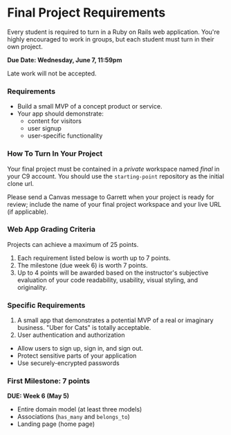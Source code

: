 # Final Project Requirements

Every student is required to turn in a Ruby on Rails web application. You're highly encouraged to work in groups, but each student must turn in their own project.

**Due Date: Wednesday, June 7, 11:59pm**

Late work will not be accepted.

### Requirements

* Build a small MVP of a concept product or service.
* Your app should demonstrate:
  * content for visitors
  * user signup
  * user-specific functionality



### How To Turn In Your Project

Your final project must be contained in a _private_ workspace named *final* in your C9 account. You should use the `starting-point` repository as the initial clone url.

Please send a Canvas message to Garrett when your project is ready for review; include the name of your final project workspace and your live URL (if applicable).

### Web App Grading Criteria

Projects can achieve a maximum of 25 points.

1. Each requirement listed below is worth up to 7 points.
1. The milestone (due week 6) is worth 7 points.
2. Up to 4 points will be awarded based on the instructor's subjective evaluation of your  code readability, usability, visual styling, and originality.

### Specific Requirements

1. A small app that demonstrates a potential MVP of a real or imaginary business.  "Uber for Cats" is totally acceptable.
2. User authentication and authorization
  * Allow users to sign up, sign in, and sign out.
  * Protect sensitive parts of your application
  * Use securely-encrypted passwords



### First Milestone: 7 points

**DUE: Week 6 (May 5)**

- Entire domain model (at least three models)
- Associations (`has_many` and `belongs_to`)
- Landing page (home page)
